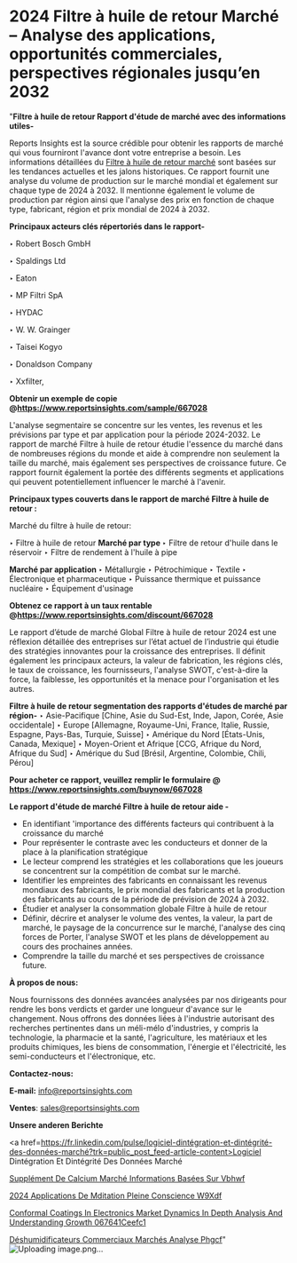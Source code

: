 # 2024 Filtre à huile de retour Marché – Analyse des applications, opportunités commerciales, perspectives régionales jusqu’en 2032

"<strong>Filtre à huile de retour Rapport d'étude de marché avec des informations utiles-</strong>

Reports Insights est la source crédible pour obtenir les rapports de marché qui vous fourniront l'avance dont votre entreprise a besoin. Les informations détaillées du <a href=https://www.reportsinsights.com/sample/667028>Filtre à huile de retour marché</a> sont basées sur les tendances actuelles et les jalons historiques. Ce rapport fournit une analyse du volume de production sur le marché mondial et également sur chaque type de 2024 à 2032. Il mentionne également le volume de production par région ainsi que l'analyse des prix en fonction de chaque type, fabricant, région et prix mondial de 2024 à 2032.

<b>Principaux acteurs clés répertoriés dans le rapport-</b>

‣ Robert Bosch GmbH

‣ Spaldings Ltd

‣ Eaton

‣ MP Filtri SpA

‣ HYDAC

‣ W. W. Grainger

‣ Taisei Kogyo

‣ Donaldson Company

‣ Xxfilter,

<strong><b>Obtenir un exemple de copie @</b></strong><a href=https://www.reportsinsights.com/sample/667028><strong><b>https://www.reportsinsights.com/sample/667028</b></strong></a>

L'analyse segmentaire se concentre sur les ventes, les revenus et les prévisions par type et par application pour la période 2024-2032. Le rapport de marché Filtre à huile de retour étudie l'essence du marché dans de nombreuses régions du monde et aide à comprendre non seulement la taille du marché, mais également ses perspectives de croissance future. Ce rapport fournit également la portée des différents segments et applications qui peuvent potentiellement influencer le marché à l'avenir.

<strong>Principaux types couverts dans le rapport de marché Filtre à huile de retour :</strong>

Marché du filtre à huile de retour:

‣  Filtre à huile de retour <strong> Marché <strong> par type </strong> </strong>
‣ Filtre de retour d'huile dans le réservoir
‣ Filtre de rendement à l'huile à pipe

<strong>Marché par application </strong>
‣ Métallurgie
‣ Pétrochimique
‣ Textile
‣ Électronique et pharmaceutique
‣ Puissance thermique et puissance nucléaire
‣ Équipement d'usinage

<strong><b>Obtenez ce rapport à un taux rentable @</b></strong><a href=https://www.reportsinsights.com/discount/667028><strong><b>https://www.reportsinsights.com/discount/667028</b></strong></a>

Le rapport d’étude de marché Global Filtre à huile de retour 2024 est une réflexion détaillée des entreprises sur l’état actuel de l’industrie qui étudie des stratégies innovantes pour la croissance des entreprises. Il définit également les principaux acteurs, la valeur de fabrication, les régions clés, le taux de croissance, les fournisseurs, l'analyse SWOT, c'est-à-dire la force, la faiblesse, les opportunités et la menace pour l'organisation et les autres.

<strong>Filtre à huile de retour segmentation des rapports d'études de marché par région-</strong>
‣ Asie-Pacifique [Chine, Asie du Sud-Est, Inde, Japon, Corée, Asie occidentale]
‣ Europe [Allemagne, Royaume-Uni, France, Italie, Russie, Espagne, Pays-Bas, Turquie, Suisse]
‣ Amérique du Nord [États-Unis, Canada, Mexique]
‣ Moyen-Orient et Afrique [CCG, Afrique du Nord, Afrique du Sud]
‣ Amérique du Sud [Brésil, Argentine, Colombie, Chili, Pérou]

<strong>Pour acheter ce rapport, veuillez remplir le formulaire @   <a href=https://www.reportsinsights.com/buynow/667028>https://www.reportsinsights.com/buynow/667028</a></strong>

<strong>Le rapport d'étude de marché Filtre à huile de retour aide -</strong>
<ul>
  <li>En identifiant 'importance des différents facteurs qui contribuent à la croissance du marché</li>
  <li>Pour représenter le contraste avec les conducteurs et donner de la place à la planification stratégique</li>
  <li>Le lecteur comprend les stratégies et les collaborations que les joueurs se concentrent sur la compétition de combat sur le marché.</li>
  <li>Identifier les empreintes des fabricants en connaissant les revenus mondiaux des fabricants, le prix mondial des fabricants et la production des fabricants au cours de la période de prévision de 2024 à 2032.</li>
  <li>Étudier et analyser la consommation globale Filtre à huile de retour</li>
  <li>Définir, décrire et analyser le volume des ventes, la valeur, la part de marché, le paysage de la concurrence sur le marché, l'analyse des cinq forces de Porter, l'analyse SWOT et les plans de développement au cours des prochaines années.</li>
  <li>Comprendre la taille du marché et ses perspectives de croissance future.</li>
</ul>
<strong>À propos de nous:</strong>

Nous fournissons des données avancées analysées par nos dirigeants pour rendre les bons verdicts et garder une longueur d'avance sur le changement. Nous offrons des données liées à l'industrie autorisant des recherches pertinentes dans un méli-mélo d'industries, y compris la technologie, la pharmacie et la santé, l'agriculture, les matériaux et les produits chimiques, les biens de consommation, l'énergie et l'électricité, les semi-conducteurs et l'électronique, etc.

<strong>Contactez-nous:</strong>

<strong>E-mail:</strong> <a href=mailto:info@reportsinsights.com>info@reportsinsights.com</a>

<strong>Ventes</strong>: <a href=mailto:sales@reportsinsights.com>sales@reportsinsights.com</a>

<strong>Unsere anderen Berichte</strong>

<a href=https://fr.linkedin.com/pulse/logiciel-dintégration-et-dintégrité-des-données-marché?trk=public_post_feed-article-content>Logiciel Dintégration Et Dintégrité Des Données Marché</a>

<a href=https://fr.linkedin.com/pulse/supplément-de-calcium-marché-informations-basées-sur-vbhwf/>Supplément De Calcium Marché Informations Basées Sur Vbhwf</a>

<a href=https://www.linkedin.com/pulse/2024-applications-de-m%C3%A9ditation-pleine-conscience-w9xdf/>2024 Applications De Mditation Pleine Conscience W9Xdf</a>

<a href=https://medium.com/@aanandimane055/conformal-coatings-in-electronics-market-dynamics-in-depth-analysis-and-understanding-growth-067641ceefc1>Conformal Coatings In Electronics Market Dynamics In Depth Analysis And Understanding Growth 067641Ceefc1</a>

<a href=https://fr.linkedin.com/pulse/déshumidificateurs-commerciaux-marchés-analyse-phgcf/>Déshumidificateurs Commerciaux Marchés Analyse Phgcf</a>"
![Uploading image.png…]()


